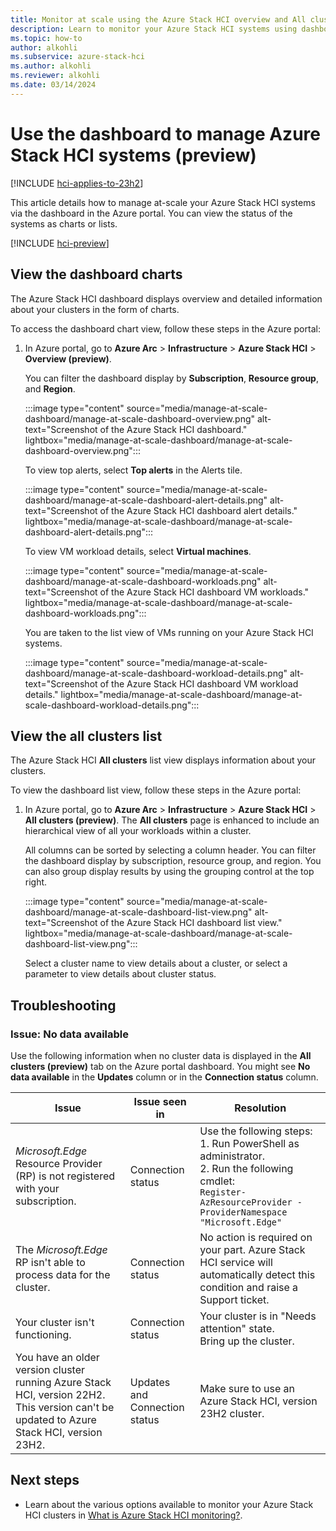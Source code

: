 ```yaml
---
title: Monitor at scale using the Azure Stack HCI overview and All clusters page (preview)
description: Learn to monitor your Azure Stack HCI systems using dashboards in Azure portal. You can view the status of Azure Stack HCI systems as charts or lists (preview).
ms.topic: how-to
author: alkohli
ms.subservice: azure-stack-hci
ms.author: alkohli
ms.reviewer: alkohli
ms.date: 03/14/2024
---
```


# Use the dashboard to manage Azure Stack HCI systems (preview)

[!INCLUDE [hci-applies-to-23h2](../../includes/hci-applies-to-23h2.md)]

This article details how to manage at-scale your Azure Stack HCI systems via the dashboard in the Azure portal. You can view the status of the systems as charts or lists.

[!INCLUDE [hci-preview](../../includes/hci-preview.md)]

## View the dashboard charts

The Azure Stack HCI dashboard displays overview and detailed information about your clusters in the form of charts.

To access the dashboard chart view, follow these steps in the Azure portal:

1. In Azure portal, go to **Azure Arc** > **Infrastructure** > **Azure Stack HCI** > **Overview (preview)**.

   You can filter the dashboard display by **Subscription**, **Resource group**, and **Region**.

   :::image type="content" source="media/manage-at-scale-dashboard/manage-at-scale-dashboard-overview.png" alt-text="Screenshot of the Azure Stack HCI dashboard." lightbox="media/manage-at-scale-dashboard/manage-at-scale-dashboard-overview.png":::

   To view top alerts, select **Top alerts** in the Alerts tile.

   :::image type="content" source="media/manage-at-scale-dashboard/manage-at-scale-dashboard-alert-details.png" alt-text="Screenshot of the Azure Stack HCI dashboard alert details." lightbox="media/manage-at-scale-dashboard/manage-at-scale-dashboard-alert-details.png":::

   To view VM workload details, select **Virtual machines**.

   :::image type="content" source="media/manage-at-scale-dashboard/manage-at-scale-dashboard-workloads.png" alt-text="Screenshot of the Azure Stack HCI dashboard VM workloads." lightbox="media/manage-at-scale-dashboard/manage-at-scale-dashboard-workloads.png":::

   You are taken to the list view of VMs running on your Azure Stack HCI systems.

   :::image type="content" source="media/manage-at-scale-dashboard/manage-at-scale-dashboard-workload-details.png" alt-text="Screenshot of the Azure Stack HCI dashboard VM workload details." lightbox="media/manage-at-scale-dashboard/manage-at-scale-dashboard-workload-details.png":::

## View the all clusters list

The Azure Stack HCI **All clusters** list view displays information about your clusters.

To view the dashboard list view, follow these steps in the Azure portal:

1. In Azure portal, go to **Azure Arc** > **Infrastructure** > **Azure Stack HCI** > **All clusters (preview)**. The **All clusters** page is enhanced to include an hierarchical view of all your workloads within a cluster.

   All columns can be sorted by selecting a column header. You can filter the dashboard display by subscription, resource group, and region. You can also group display results by using the grouping control at the top right.

   :::image type="content" source="media/manage-at-scale-dashboard/manage-at-scale-dashboard-list-view.png" alt-text="Screenshot of the Azure Stack HCI dashboard list view." lightbox="media/manage-at-scale-dashboard/manage-at-scale-dashboard-list-view.png":::

   Select a cluster name to view details about a cluster, or select a parameter to view details about cluster status.

## Troubleshooting

### Issue: No data available 

Use the following information when no cluster data is displayed in the **All clusters (preview)** tab on the Azure portal dashboard. You might see **No data available** in the **Updates** column or in the **Connection status** column.

| Issue | Issue seen in | Resolution |
|-------|---------------|-------|
| *Microsoft.Edge* Resource Provider (RP) is not registered with your subscription. | Connection status | Use the following steps: <br> 1. Run PowerShell as administrator. <br> 2. Run the following cmdlet: <br> `Register-AzResourceProvider -ProviderNamespace "Microsoft.Edge"` |
| The *Microsoft.Edge* RP isn't able to process data for the cluster. | Connection status | No action is required on your part. Azure Stack HCI service will automatically detect this condition and raise a Support ticket.  |
| Your cluster isn't functioning. | Connection status | Your cluster is in "Needs attention" state. <br> Bring up the cluster. |
| You have an older version cluster running Azure Stack HCI, version 22H2. This version can't be updated to Azure Stack HCI, version 23H2. | Updates and Connection status | Make sure to use an Azure Stack HCI, version 23H2 cluster. |

## Next steps

- Learn about the various options available to monitor your Azure Stack HCI clusters in [What is Azure Stack HCI monitoring?](../concepts/monitoring-overview.md).
